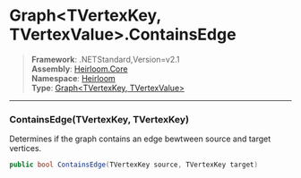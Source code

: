 # Graph\<TVertexKey, TVertexValue>.ContainsEdge

> **Framework**: .NETStandard,Version=v2.1  
> **Assembly**: [Heirloom.Core][0]  
> **Namespace**: [Heirloom][0]  
> **Type**: [Graph\<TVertexKey, TVertexValue>][1]  

--------------------------------------------------------------------------------

### ContainsEdge(TVertexKey, TVertexKey)

Determines if the graph contains an edge bewtween source and target vertices.

```cs
public bool ContainsEdge(TVertexKey source, TVertexKey target)
```

[0]: ..\Heirloom.Core.md
[1]: Heirloom.Graph[TVertexKey,TVertexValue].md
